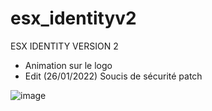 # esx_identityv2
ESX IDENTITY VERSION 2
+ Animation sur le logo
+ Edit (26/01/2022) Soucis de sécurité patch

![image](https://i.goopics.net/3e73o0.png)
